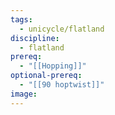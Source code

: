 ```yaml
---
tags:
  - unicycle/flatland
discipline:
  - flatland
prereq:
  - "[[Hopping]]"
optional-prereq:
  - "[[90 hoptwist]]"
image:
---
```

